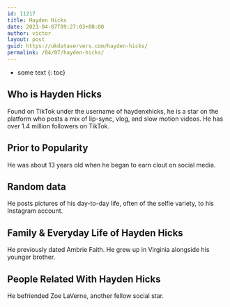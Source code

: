 ```yaml
---
id: 11217
title: Hayden Hicks
date: 2021-04-07T09:27:03+00:00
author: victor
layout: post
guid: https://ukdataservers.com/hayden-hicks/
permalink: /04/07/hayden-hicks/
---
```


* some text
{: toc}


## Who is Hayden Hicks



Found on TikTok under the username of haydenxhicks, he is a star on the platform who posts a mix of lip-sync, vlog, and slow motion videos. He has over 1.4 million followers on TikTok.

                
                
                
## Prior to Popularity



He was about 13 years old when he began to earn clout on social media.

                
                
                
## Random data



He posts pictures of his day-to-day life, often of the selfie variety, to his Instagram account. 

                
                
                
## Family & Everyday Life of Hayden Hicks



He previously dated Ambrie Faith. He grew up in Virginia alongside his younger brother. 

                
                
                
## People Related With Hayden Hicks



He befriended Zoe LaVerne, another fellow social star.

                
              
            
          
          
          